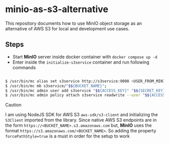 # minio-as-s3-alternative

This repository documents how to use MinIO object storage as an alternative of AWS S3 for local and development use cases.

## Steps

- Start **MinIO** server inside docker container with `docker compose up -d`
- Enter inside the `initialize-s3service` container and run following commands

```bash

$ /usr/bin/mc alias set s3service http://s3service:9000 <USER_FROM_MINIO_ENV_FILE> <PASSWORD_FROM_MINIO_ENV_FILE>;
$ /usr/bin/mc mb s3service/"$${BUCKET_NAME}";
$ /usr/bin/mc admin user add s3service "$${ACCESS_KEY}" "$${SECRET_KEY}";
$ /usr/bin/mc admin policy attach s3service readwrite --user "$${ACCESS_KEY}";

```

> [!Caution]
> I am using NodeJS SDK for AWS S3 `aws-sdk/s3-client` and initializing the `S3Client` imported from the library. Since native AWS S3 endpoints are in the form `https://<BUCKET_NAME>.s3.amazonaws.com` but, **MinIO** uses the format `https://s3.amazonaws.com/<BUCKET_NAME>`. So adding the property `forcePathStyle=true` is a must in order for the setup to work
